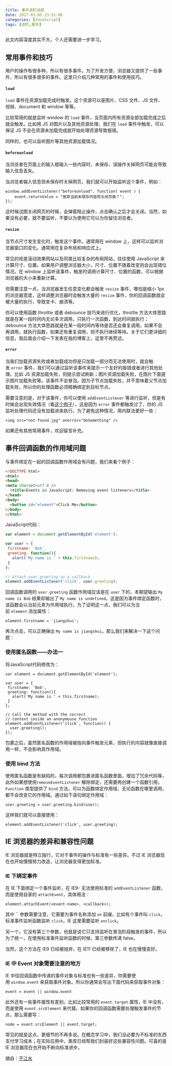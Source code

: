 ```yaml
---
title: 事件进阶话题
date: 2017-03-05 23:51:06
categories: [JavaScript]
tags: [进阶,事件]
---
```


此文内容深度其实不大，个人还需要进一步学习。

<!--more-->

## 常用事件和技巧

用户的操作有很多种，所以有很多事件。为了开发方便，浏览器又提供了一些事件，所以有很多很多的事件。这里只介绍几种常用的事件和使用技巧。

#### `load`

`load` 事件在资源加载完成时触发。这个资源可以是图片、CSS 文件、JS 文件、视频、document 和 window 等等。

比较常用的就是监听 window 的 `load` 事件，当页面内所有资源全部加载完成之后就会触发。比如用 JS 对图片以及其他资源处理，我们在 `load` 事件中触发，可以保证 JS 不会在资源未加载完成就开始处理资源导致报错。

同样的，也可以监听图片等其他资源加载情况。

#### `beforeunload`

当浏览者在页面上的输入框输入一些内容时，未保存、误操作关掉网页可能会导致输入信息丢失。

当浏览者输入信息但未保存时关掉网页，我们就可以开始监听这个事件，例如：

```
window.addEventListener("beforeunload", function( event ) {
    event.returnValue = "放弃当前未保存内容而关闭页面？";
});
```

这时候试图关闭网页的时候，会弹窗阻止操作，点击确认之后才会关闭。当然，如果没有必要，就不要监听，不要以为使用它可以为你留住浏览者。

#### `resize`

当节点尺寸发生变化时，触发这个事件。通常用在 window 上，这样可以监听浏览器窗口的变化。通常用在复杂布局和响应式上。

常见的视差滚动效果网站以及同类比较复杂的布局网站，往往使用 JavaScript 来计算尺寸、位置。如果用户调整浏览器大小，尺寸、位置不随着改变则会出现错位情况。在 window 上监听该事件，触发时调用计算尺寸、位置的函数，可以根据浏览器的大小来重新计算。

但需要注意一点，当浏览器发生任意变化都会触发 `resize` 事件，哪怕是缩小 1px 的浏览器宽度，这样调整浏览器时会触发大量的 `resize` 事件，你的回调函数就会被大量的执行，导致变卡、崩溃等。

你可以使用函数 throttle 或者 debounce 技巧来进行优化，throttle 方法大体思路就是在某一段时间内无论多次调用，只执行一次函数，到达时间就执行；debounce 方法大体思路就是在某一段时间内等待是否还会重复调用，如果不会再调用，就执行函数，如果还有重复调用，则不执行继续等待。关于它们更详细的信息，我后面会介绍一下发表在我的博客上，这里不再赘述。

#### `error`

当我们加载资源失败或者加载成功但是只加载一部分而无法使用时，就会触发 `error` 事件，我们可以通过监听该事件来提示一个友好的报错或者进行其他处理。比如 JS 资源加载失败，则提示尝试刷新；图片资源加载失败，在图片下面提示图片加载失败等。该事件不会冒泡。因为子节点加载失败，并不意味着父节点加载失败，所以你的处理函数必须精确绑定到目标节点。

需要注意的是，对于该事件，你可以使用 `addEventListener` 等进行监听，但是有时候会出现失效情况（看[这个例子](http://jsbin.com/esimAWA/2/quiet)），这是因为 `error` 事件都触发过了，你的 JS 监听处理代码还没有加载进来执行。为了避免这种情况，用内联法更好一些：

```
<img src="not-found.jpg" onerror="doSomething" />
```

如果还有其他常用事件，欢迎留言补充。



## 事件回调函数的作用域问题

与事件绑定在一起的回调函数作用域会有问题，我们来看个例子：

```html
<!DOCTYPE html>
<html>
<head>
<meta charset=utf-8 />
  <title>Events in JavaScript: Removing event listeners</title>
</head>
<body>
  <button id="element">Click Me</button>
</body>
</html>
```

JavaScript代码：

```javascript
var element = document.getElementById('element');

var user = {
 firstname: 'Bob',
 greeting: function(){
   alert('My name is ' + this.firstname);
 }
};

// Attach user.greeting as a callback
element.addEventListener('click', user.greeting);
```

回调函数调用的 `user.greeting` 函数作用域应该是在 `user` 下的，本期望输出 `My name is Bob` 结果却输出了 `My name is undefined`。这是因为事件绑定函数时，该函数会以当前元素为作用域执行。为了证明这一点，我们可以为当前 `element` 添加属性：

```
element.firstname = 'jiangshui';
```

再次点击，可以正确弹出 `My name is jiangshui`。那么我们来解决一下这个问题：

### 使用匿名函数——办法一

将JavaScript代码修改为：

```
var element = document.getElementById('element');

var user = {
 firstname: 'Bob',
 greeting: function(){
   alert('My name is ' + this.firstname);
 }
};

// Call the method with the correct
// context inside an anonymouse function
element.addEventListener('click', function() {
  user.greeting();
});
```

包裹之后，虽然匿名函数的作用域被指向事件触发元素，但执行的内容就像直接调用一样，不会影响其作用域。

### 使用 bind 方法

使用匿名函数是有缺陷的，每次调用都包裹进匿名函数里面，增加了冗余代码等，此外如果想使用`removeEventListener` 解除绑定，还需要再创建一个函数引用。`Function` 类型提供了 `bind` 方法，可以为函数绑定作用域，无论函数在哪里调用，都不会改变它的作用域。通过如下语句绑定作用域：

```
user.greeting = user.greeting.bind(user);
```

这样我们就可以直接使用：

```
element.addEventListener('click', user.greeting);
```

## IE 浏览器的差异和兼容性问题

IE 浏览器就是特立独行，它对于事件的操作与标准有一些差异。不过 IE 浏览器现在也开始慢慢努力改造，让浏览器变得更加标准。

### IE 下绑定事件

在 IE 下面绑定一个事件监听，在 IE9- 无法使用标准的 `addEventListener` 函数，而是使用自家的 `attachEvent`，具体用法：

```
element.attachEvent(<event-name>, <callback>);
```

其中 `` 参数需要注意，它需要为事件名称添加 `on` 前缀，比如有个事件叫 `click`，标准事件监听函数监听 `click`，IE 这里需要监听 `onclick`。

另一个，它没有第三个参数，也就是说它只支持监听在冒泡阶段触发的事件，所以为了统一，在使用标准事件监听函数的时候，第三参数传递 false。

当然，这个方法在 IE9 已经被抛弃，在 IE11 已经被移除了，IE 也在慢慢变好。

### IE 中 Event 对象需要注意的地方

IE 中往回调函数中传递的事件对象与标准也有一些差异，你需要使用 `window.event` 来获取事件对象。所以你通常会写出下面代码来获取事件对象：

```
event = event || window.event
```

此外还有一些事件属性有差别，比如比较常用的 `event.target` 属性，IE 中没有，而是使用 `event.srcElement` 来代替。如果你的回调函数需要处理触发事件的节点，那么需要写：

```
node = event.srcElement || event.target;
```

常见的就是这点，更细节的不再多说。在概念学习中，我们没必要为不标准的东西支付学习成本；在实际应用中，类库已经帮我们封装好这些兼容性问题。可喜的是 IE 浏览器现在也开始不断向标准进步。





摘自：[于江水](http://yujiangshui.com/javascript-event/#事件进阶话题)